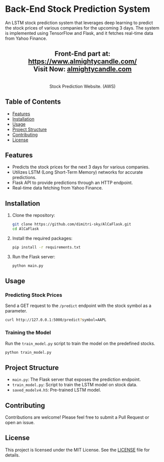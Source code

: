 # Back-End Stock Prediction System

An LSTM stock prediction system that leverages deep learning to predict the stock prices of various companies for the upcoming 3 days. The system is implemented using TensorFlow and Flask, and it fetches real-time data from Yahoo Finance.

<div align="center">
   <h2>Front-End part at: <a href="https://github.com/cod-cs-club/almightycandle">https://www.almightycandle.com/</a> <br>
      Visit Now: <a href="https://www.almightycandle.com/">almightycandle.com</a></h2> <br> Stock Prediction Website. (AWS)</h2> 
</div>


## Table of Contents

- [Features](#features)
- [Installation](#installation)
- [Usage](#usage)
- [Project Structure](#project-structure)
- [Contributing](#contributing)
- [License](#license)

## Features

- Predicts the stock prices for the next 3 days for various companies.
- Utilizes LSTM (Long Short-Term Memory) networks for accurate predictions.
- Flask API to provide predictions through an HTTP endpoint.
- Real-time data fetching from Yahoo Finance.

## Installation

1. Clone the repository:

   ```bash
   git clone https://github.com/dimitri-sky/AlCaFlask.git
   cd AlCaFlask
   ```

2. Install the required packages:

   ```bash
   pip install -r requirements.txt
   ```

3. Run the Flask server:

   ```bash
   python main.py
   ```

## Usage

### Predicting Stock Prices

Send a GET request to the `/predict` endpoint with the stock symbol as a parameter.

```bash
curl http://127.0.0.1:5000/predict?symbol=AAPL
```

### Training the Model

Run the `train_model.py` script to train the model on the predefined stocks.

```bash
python train_model.py
```

## Project Structure

- `main.py`: The Flask server that exposes the prediction endpoint.
- `train_model.py`: Script to train the LSTM model on stock data.
- `saved_modelv4.h5`: Pre-trained LSTM model.

## Contributing

Contributions are welcome! Please feel free to submit a Pull Request or open an issue.

## License

This project is licensed under the MIT License. See the [LICENSE](LICENSE) file for details.
